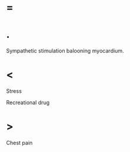 # =

# .

Sympathetic stimulation balooning myocardium.

# <

Stress

Recreational drug

# >

Chest pain
